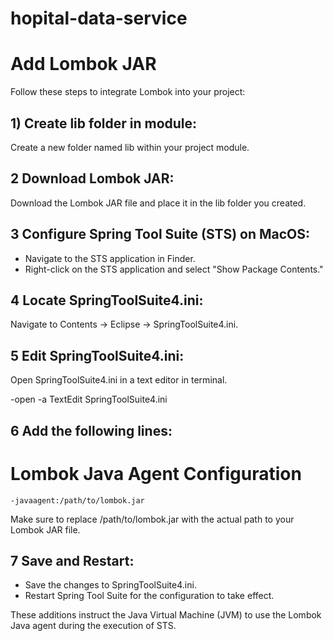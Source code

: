 # hopital-data-service



# Add Lombok JAR

Follow these steps to integrate Lombok into your project:

## 1) Create lib folder in module:
 Create a new folder named lib within your project module.
 
## 2 Download Lombok JAR:
Download the Lombok JAR file and place it in the lib folder you created.

## 3 Configure Spring Tool Suite (STS) on MacOS:
- Navigate to the STS application in Finder.
- Right-click on the STS application and select "Show Package Contents."

## 4 Locate SpringToolSuite4.ini:
Navigate to Contents -> Eclipse -> SpringToolSuite4.ini.

## 5 Edit SpringToolSuite4.ini:
Open SpringToolSuite4.ini in a text editor in terminal.

  -open -a TextEdit SpringToolSuite4.ini

## 6 Add the following lines:

 # Lombok Java Agent Configuration
 
    -javaagent:/path/to/lombok.jar


Make sure to replace /path/to/lombok.jar with the actual path to your Lombok JAR file.

## 7 Save and Restart:

- Save the changes to SpringToolSuite4.ini.
- Restart Spring Tool Suite for the configuration to take effect.

These additions instruct the Java Virtual Machine (JVM) to use the Lombok Java agent during the execution of STS.





